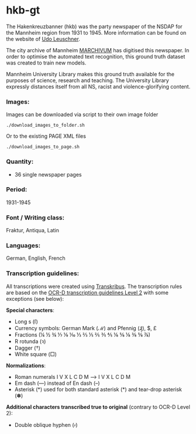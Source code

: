 # hkb-gt
The Hakenkreuzbanner (hkb) was the party newspaper of the NSDAP for the Mannheim region from 1931 to 1945.
More information can be found on the website of [Udo Leuschner](https://www.udo-leuschner.de/zeitungsgeschichte/sonstige/hkb.htm).

The city archive of Mannheim [MARCHIVUM](https://druckschriften-digital.marchivum.de/zd/periodical/titleinfo/74387) has digitised this newspaper.
In order to optimise the automated text recognition, this ground truth dataset was created to train new models.

Mannheim University Library makes this ground truth available for the purposes of science, research and teaching.
The University Library expressly distances itself from all NS, racist and violence-glorifying content.

### Images:
Images can be downloaded via script to their own image folder

`./download_images_to_folder.sh `

Or to the existing PAGE XML files

`./download_images_to_page.sh `

### Quantity:
- 36 single newspaper pages

### Period:
1931-1945

### Font / Writing class:
Fraktur, Antiqua, Latin

### Languages:
German, English, French

### Transcription guidelines:
All transcriptions were created using [Transkribus](https://readcoop.eu/transkribus/?sc=Transkribus). The transcription rules are based on the [OCR-D transcription guidelines Level 2](https://ocr-d.de/en/gt-guidelines/trans/trLevels.html) with some exceptions (see below):

**Special characters**:
- Long s (ſ)
- Currency symbols: German Mark (ℳ) and Pfennig (₰), $, £
- Fractions (¼ ½ ¾ ⅐ ⅑ ⅒ ⅓ ⅔ ⅕ ⅖ ⅗ ⅘ ⅙ ⅚ ⅛ ⅜ ⅝ ⅞)
- R rotunda (ꝛ)
- Dagger (†)
- White square (□)

**Normalizations**:
- Roman numerals Ⅰ Ⅴ Ⅹ Ⅼ Ⅽ Ⅾ Ⅿ --> I V X L C D M
- Em dash (—) instead of En dash (–)
- Asterisk (\*) used for both standard asterisk (\*) and tear-drop asterisk (✽)

**Additional characters transcribed true to original** (contrary to OCR-D Level 2):
- Double oblique hyphen (⸗)

